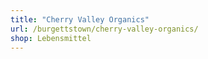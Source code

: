 ```yaml
---
title: "Cherry Valley Organics"
url: /burgettstown/cherry-valley-organics/
shop: Lebensmittel
---
```

